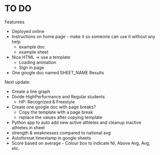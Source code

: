# TO DO
Featurees
- Deployed online
- Instructions on home page - make it so someone can use it without any help
    - example doc
    - example sheet
- Nice HTML -> use a template
    - Loading animation
    - Sign in page
- One google doc named SHEET_NAME Results

Next update:
- Create a line graph
- Divide HighPerformance and Regular students
    - HP: Recognized & Freestyle
- Create one google doc with page breaks?
    - Copy the template with a page break
    - replace the values after copying template
- Python app to auto add new active athletes and cleanup inactive athletes in sheet
- strength & weaknesses compared to national avg
- Autoformat timestamp in google sheets
- Score based on average - Colour box to indicate NI, Above Avg, Avg, etc.
